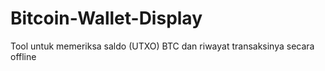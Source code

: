 # Bitcoin-Wallet-Display
Tool untuk memeriksa saldo (UTXO) BTC dan riwayat transaksinya secara offline
